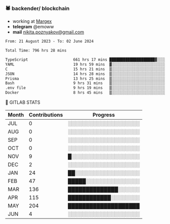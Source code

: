 ### 🕷 backender/ blockchain
- working at [Margex](https://margex.com/en)
- **telegram** @emoww
- **mail** nikita.poznyakov@gmail.com

<!--START_SECTION:waka-->

```txt
From: 21 August 2023 - To: 02 June 2024

Total Time: 796 hrs 28 mins

TypeScript                    661 hrs 17 mins ████████████████████▓░░░░   83.00 %
YAML                          19 hrs 59 mins  ▓░░░░░░░░░░░░░░░░░░░░░░░░   02.51 %
C                             15 hrs 21 mins  ▒░░░░░░░░░░░░░░░░░░░░░░░░   01.93 %
JSON                          14 hrs 28 mins  ▒░░░░░░░░░░░░░░░░░░░░░░░░   01.82 %
Prisma                        13 hrs 25 mins  ▒░░░░░░░░░░░░░░░░░░░░░░░░   01.69 %
Bash                          9 hrs 31 mins   ▒░░░░░░░░░░░░░░░░░░░░░░░░   01.20 %
.env file                     9 hrs 19 mins   ▒░░░░░░░░░░░░░░░░░░░░░░░░   01.17 %
Docker                        8 hrs 45 mins   ▒░░░░░░░░░░░░░░░░░░░░░░░░   01.10 %
```

<!--END_SECTION:waka-->


🦊 GITLAB STATS

<!--START_SECTION:emo-gitlab-->
| Month | Contributions | Progress | 
|-------|---------------|---------------------------|
|JUL|0  |░░░░░░░░░░░░░░░░░░░░|
|AUG|0  |░░░░░░░░░░░░░░░░░░░░|
|SEP|0  |░░░░░░░░░░░░░░░░░░░░|
|OCT|0  |░░░░░░░░░░░░░░░░░░░░|
|NOV|9  |█░░░░░░░░░░░░░░░░░░░|
|DEC|2  |░░░░░░░░░░░░░░░░░░░░|
|JAN|24 |██░░░░░░░░░░░░░░░░░░|
|FEB|47 |█████░░░░░░░░░░░░░░░|
|MAR|136|██████████████░░░░░░|
|APR|115|████████████░░░░░░░░|
|MAY|204|████████████████████|
|JUN|4  |░░░░░░░░░░░░░░░░░░░░|

<!--END_SECTION:emo-gitlab-->



